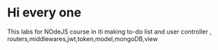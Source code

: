 <h1>Hi every one</h1>
This labs for NOdeJS course in iti making to-do list and user 
controller , routers,middlewares,jwt,token,model,mongoDB,view
